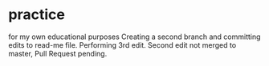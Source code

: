 # practice
for my own educational purposes
Creating a second branch and committing edits to read-me file.
Performing 3rd edit.  Second edit not merged to master, Pull Request pending.
